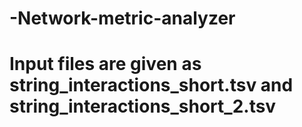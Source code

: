 # -Network-metric-analyzer
# Input files are given as string_interactions_short.tsv and string_interactions_short_2.tsv
